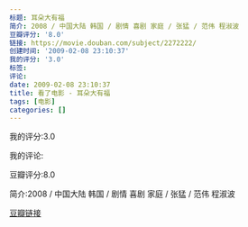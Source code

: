 ```yaml
---
标题: 耳朵大有福
简介: 2008 / 中国大陆 韩国 / 剧情 喜剧 家庭 / 张猛 / 范伟 程淑波
豆瓣评分: '8.0'
链接: https://movie.douban.com/subject/2272222/
创建时间: '2009-02-08 23:10:37'
我的评分: '3.0'
标签:
评论:
date: 2009-02-08 23:10:37
title: 看了电影 - 耳朵大有福
tags: [电影]
categories: []
---
```


我的评分:3.0

我的评论:

豆瓣评分:8.0

简介:2008 / 中国大陆 韩国 / 剧情 喜剧 家庭 / 张猛 / 范伟 程淑波

[豆瓣链接](https://movie.douban.com/subject/2272222/)

